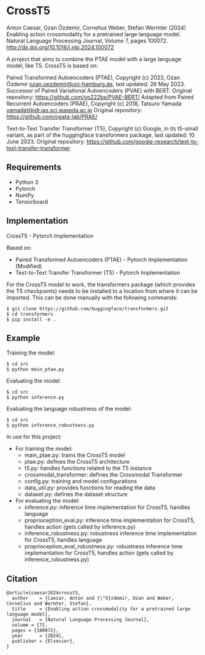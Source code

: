 # CrossT5
Anton Caesar, Ozan Özdemir, Cornelius Weber, Stefan Wermter (2024)\
Enabling action crossmodality for a pretrained large language model.\
Natural Language Processing Journal, Volume 7, pages 100072.\
http://dx.doi.org/10.1016/j.nlp.2024.100072

A project that aims to combine the PTAE model with a large language model, like T5.
CrossT5 is based on:

Paired Transformed Autoencoders (PTAE), Copyright (c) 2023, Ozan Özdemir <ozan.oezdemir@uni-hamburg.de>, last updated: 26 May 2023.
Successor of Paired Variational Autoencoders (PVAE) with BERT. Original repository: https://github.com/oo222bs/PVAE-BERT/
Adapted from Paired Recurrent Autoencoders (PRAE), Copyright (c) 2018, Tatsuro Yamada <yamadat@idr.ias.sci.waseda.ac.jp> Original repository: https://github.com/ogata-lab/PRAE/

Text-to-Text Transfer Transformer (T5), Copyright (c) Google, in its t5-small variant, as part of the huggingface transformers package, last updated: 10 June 2023. Original repository: https://github.com/google-research/text-to-text-transfer-transformer

## Requirements
- Python 3
- Pytorch
- NumPy
- Tensorboard

## Implementation
CrossT5 - Pytorch Implementation

Based on:
- Paired Transformed Autoencoders (PTAE) - Pytorch Implementation (Modified)
- Text-to-Text Transfer Transformer (T5) - Pytorch Implementation

For the CrossT5 model to work, the transformers package (which provides the T5 checkpoints) needs to be installed to a location from where it can be imported.
This can be done manually with the following commands:
```
$ git clone https://github.com/huggingface/transformers.git
$ cd transformers
$ pip install -e .
```

## Example
Training the model:
```
$ cd src
$ python main_ptae.py
```

Evaluating the model:
```
$ cd src
$ python inference.py
```

Evaluating the language robustness of the model:
```
$ cd src
$ python inference_robustness.py
```

In use for this project:
- For training the model:
    - main_ptae.py: trains the CrossT5 model
    - ptae.py: defines the CrossT5 architecture
    - t5.py: handles functions related to the T5 instance
    - crossmodal_transformer: defines the Crossmodal Transformer
    - config.py: training and model configurations
    - data_util.py: provides functions for reading the data
    - dataset.py: defines the dataset structure
- For evaluating the model:
    - inference.py: inference time implementation for CrossT5, handles language
    - proprioception_eval.py: inference time implementation for CrossT5, handles action (gets called by inference.py)
    - inference_robustness.py: robustness inference time implementation for CrossT5, handles language
    - proprioception_eval_robustness.py: robustness inference time implementation for CrossT5, handles action (gets called by inference_robustness.py)

## Citation

```
@article{caesar2024crosst5,
  author    = {Caesar, Anton and {\"O}zdemir, Ozan and Weber, Cornelius and Wermter, Stefan},
  title     = {Enabling action crossmodality for a pretrained large language model},
  journal   = {Natural Language Processing Journal},
  volume = {7},
  pages = {100072},
  year      = {2024},
  publisher = {Elsevier},
}
```
